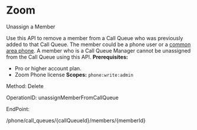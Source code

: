 #     Zoom


Unassign a Member

Use this API to remove a member from a Call Queue who was previously added to that Call Queue. The member could be a phone user or a [common area phone](https://support.zoom.us/hc/en-us/articles/360028516231-Managing-Common-Area-Phones). A member who is a Call Queue Manager cannot be unassigned from the Call Queue using this API. 
**Prerequisites:**
* Pro or higher account plan.
* Zoom Phone license
**Scopes:** `phone:write:admin` 



Method: Delete

OperationID: unassignMemberFromCallQueue

EndPoint:

/phone/call_queues/{callQueueId}/members/{memberId}
